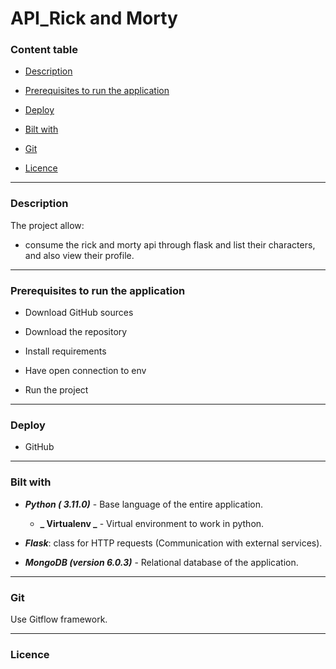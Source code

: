 # API_Rick and Morty

### Content table

- [Description](#description)

- [Prerequisites to run the application](#prerequisites)

- [Deploy](#deploy)

- [Bilt with](#biltwith)

- [Git](#git)

- [Licence](#licence)

---

<div  id='description'/>

### Description

The project allow:

- consume the rick and morty api through flask and list their characters, and also view their profile.

---

<div  id='prerequisites'/>

### Prerequisites to run the application

- Download GitHub sources

- Download the repository

- Install requirements

- Have open connection to env

- Run the project

---

<div  id='deploy'/>

### Deploy

- GitHub

---

<div  id='biltwith'/>

### Bilt with

-  **_Python ( 3.11.0)_** - Base language of the entire application.

   -  **_ Virtualenv _** - Virtual environment to work in python.

-  **_Flask_**: class for HTTP requests (Communication with external services).

-  **_MongoDB (version 6.0.3)_** - Relational database of the application.

---

<div  id='git'/>

### Git

Use Gitflow framework.

---

<div  id='licence'/>

### Licence


